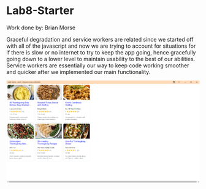 # Lab8-Starter

Work done by: Brian Morse

Graceful degradation and service workers are related since we started off with all of the javascript and now we are trying to account for situations for if there is slow or no internet to try to keep the app going, hence gracefully going down to a lower level to maintain usability to the best of our abilities. Service workers are essentially our way to keep code working smoother and quicker after we implemented our main functionality.

![PWA](pwa.png)

